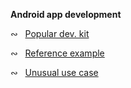 __Android app development__

∾  &nbsp;  [Popular dev. kit](Popular%20dev.%20kit.md)


∾  &nbsp;  [Reference example](./Reference%20example.md)


∾  &nbsp;  [Unusual use case](./Unusual%20use%20case.md)

